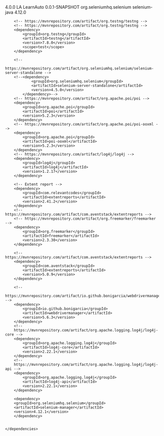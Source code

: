 <project xmlns="http://maven.apache.org/POM/4.0.0"
	xmlns:xsi="http://www.w3.org/2001/XMLSchema-instance"
	xsi:schemaLocation="http://maven.apache.org/POM/4.0.0 https://maven.apache.org/xsd/maven-4.0.0.xsd">
	<modelVersion>4.0.0</modelVersion>
	<groupId>LA</groupId>
	<artifactId>LearnAuto</artifactId>
	<version>0.0.1-SNAPSHOT</version>
	<dependencies>
		<!--
		https://mvnrepository.com/artifact/org.seleniumhq.selenium/selenium-java -->
		<!--
		https://mvnrepository.com/artifact/org.seleniumhq.selenium/selenium-java -->
		<dependency>
			<groupId>org.seleniumhq.selenium</groupId>
			<artifactId>selenium-java</artifactId>
			<version>4.12.0</version>
		</dependency>

		<!-- https://mvnrepository.com/artifact/org.testng/testng -->
		<!-- https://mvnrepository.com/artifact/org.testng/testng -->
		<dependency>
			<groupId>org.testng</groupId>
			<artifactId>testng</artifactId>
			<version>7.8.0</version>
			<scope>test</scope>
		</dependency>

		<!--
		https://mvnrepository.com/artifact/org.seleniumhq.selenium/selenium-server-standalone -->
		<!--<dependency>
				<groupId>org.seleniumhq.selenium</groupId>
				<artifactId>selenium-server-standalone</artifactId>
				<version>4.5.0</version>
			</dependency>-->
		<!-- https://mvnrepository.com/artifact/org.apache.poi/poi -->
		<dependency>
			<groupId>org.apache.poi</groupId>
			<artifactId>poi</artifactId>
			<version>5.2.3</version>
		</dependency>
		<!-- https://mvnrepository.com/artifact/org.apache.poi/poi-ooxml -->
		<dependency>
			<groupId>org.apache.poi</groupId>
			<artifactId>poi-ooxml</artifactId>
			<version>5.2.3</version>
		</dependency>
		<!-- https://mvnrepository.com/artifact/log4j/log4j -->
		<dependency>
			<groupId>log4j</groupId>
			<artifactId>log4j</artifactId>
			<version>1.2.17</version>
		</dependency>

		<!-- Extent report -->
		<dependency>
			<groupId>com.relevantcodes</groupId>
			<artifactId>extentreports</artifactId>
			<version>2.41.2</version>
		</dependency>
		<!-- https://mvnrepository.com/artifact/com.aventstack/extentreports -->
		<!-- https://mvnrepository.com/artifact/org.freemarker/freemarker -->
		<dependency>
			<groupId>org.freemarker</groupId>
			<artifactId>freemarker</artifactId>
			<version>2.3.30</version>
		</dependency>

		<!-- https://mvnrepository.com/artifact/com.aventstack/extentreports -->
		<dependency>
			<groupId>com.aventstack</groupId>
			<artifactId>extentreports</artifactId>
			<version>5.0.9</version>
		</dependency>

		<!--
		https://mvnrepository.com/artifact/io.github.bonigarcia/webdrivermanager -->
		<dependency>
			<groupId>io.github.bonigarcia</groupId>
			<artifactId>webdrivermanager</artifactId>
			<version>5.6.3</version>
		</dependency>
		<!--
		https://mvnrepository.com/artifact/org.apache.logging.log4j/log4j-core -->
		<dependency>
			<groupId>org.apache.logging.log4j</groupId>
			<artifactId>log4j-core</artifactId>
			<version>2.22.1</version>
		</dependency>
		<!--
		https://mvnrepository.com/artifact/org.apache.logging.log4j/log4j-api -->
		<dependency>
			<groupId>org.apache.logging.log4j</groupId>
			<artifactId>log4j-api</artifactId>
			<version>2.22.1</version>
		</dependency>
		
		<dependency>
        <groupId>org.seleniumhq.selenium</groupId>
        <artifactId>selenium-manager</artifactId>
        <version>4.12.1</version>
        </dependency>


	</dependencies>
</project>

